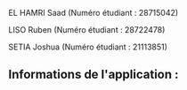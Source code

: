 EL HAMRI Saad (Numéro étudiant : 28715042)

LISO Ruben (Numéro étudiant : 28722478)

SETIA Joshua (Numéro étudiant : 21113851)

## Informations de l'application :
